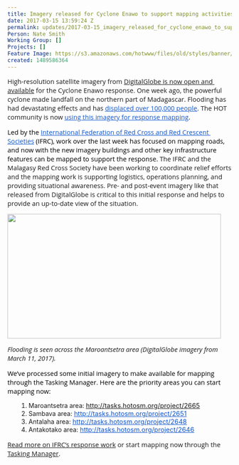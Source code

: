 ```yaml
---
title: Imagery released for Cyclone Enawo to support mapping activities
date: 2017-03-15 13:59:24 Z
permalink: updates/2017-03-15_imagery_released_for_cyclone_enawo_to_support_mapping_activities
Person: Nate Smith
Working Group: []
Projects: []
Feature Image: https://s3.amazonaws.com/hotwww/files/old/styles/banner/public/Screen+Shot+2017-03-15+at+12.08.37+PM.png
created: 1489586364
---
```


<p><span id="docs-internal-guid-41b65f66-d240-0a9c-7efc-762c73da73f4"><span style="font-size: 11pt; font-family: 'Open Sans'; background-color: transparent; white-space: pre-wrap;">High-resolution satellite imagery from <a href="%20https://www.digitalglobe.com/opendata">DigitalGlobe is now open and available</a></span><span style="font-size: 11pt; font-family: 'Open Sans'; background-color: transparent; white-space: pre-wrap;"> for the Cyclone Enawo response. One week ago, the powerful cyclone made landfall on the northern part of Madagascar. Flooding has had devastating effects and has </span><a href="http://reliefweb.int/disaster/tc-2017-000023-mdg"><span style="font-size: 11pt; font-family: 'Open Sans'; color: #1155cc; background-color: transparent; text-decoration: underline; white-space: pre-wrap;">displaced over 100,000 people</span></a><span style="font-size: 11pt; font-family: 'Open Sans'; background-color: transparent; white-space: pre-wrap;">. The HOT community is now </span><a href="http://tasks.hotosm.org/?sort_by=priority&amp;direction=asc&amp;search=cyclone+enawo"><span style="font-size: 11pt; font-family: 'Open Sans'; color: #1155cc; background-color: transparent; text-decoration: underline; white-space: pre-wrap;">using this imagery for response mapping</span></a><span style="font-size: 11pt; font-family: 'Open Sans'; background-color: transparent; white-space: pre-wrap;">. </span></span></p><p><span style="font-size: 11pt; font-family: 'Open Sans'; color: #000000; background-color: transparent; font-weight: 400; font-style: normal; font-variant: normal; text-decoration: none; vertical-align: baseline; white-space: pre-wrap;">Led by the </span><a style="text-decoration: none;" href="http://www.ifrc.org/"><span style="font-size: 11pt; font-family: 'Open Sans'; color: #1155cc; background-color: transparent; font-weight: 400; font-style: normal; font-variant: normal; text-decoration: underline; vertical-align: baseline; white-space: pre-wrap;">International Federation of Red Cross and Red Crescent Societies</span></a><span style="font-size: 11pt; font-family: 'Open Sans'; color: #000000; background-color: transparent; font-weight: 400; font-style: normal; font-variant: normal; text-decoration: none; vertical-align: baseline; white-space: pre-wrap;"> (IFRC), work over the last week has focused on mapping roads, and now with the new imagery buildings and other key infrastructure features can be mapped to support the response. </span><span style="background-color: transparent; font-family: 'Open Sans'; font-size: 11pt; white-space: pre-wrap;">The IFRC and the Malagasy Red Cross Society have been working to coordinate relief efforts and the mapping work is supporting logistics, operations planning, and providing situational awareness. Pre- and post-event imagery like that released from DigitalGlobe is critical to this initial response and helps to provide an up-to-date view of the situation.</span></p><p><img class="image-large" src="https://s3.amazonaws.com/hotwww/files/old/styles/large/public/Screen%20Shot%202017-03-15%20at%201.56.22%20PM.png?itok=dTAA91Vu" alt="" style="width:480px;height:280px"></p><p><em><span id="docs-internal-guid-41b65f66-d242-2e0a-178c-4e36581855e0"><span style="font-size: 11pt; font-family: 'Open Sans'; background-color: transparent; white-space: pre-wrap;">Flooding is seen across the Maroantsetra area (DigitalGlobe imagery from March 11, 2017).</span></span></em></p><p><span style="font-size: 11pt; font-family: 'Open Sans'; color: #000000; background-color: transparent; font-weight: 400; font-style: normal; font-variant: normal; text-decoration: none; vertical-align: baseline; white-space: pre-wrap;">We’ve processed some initial imagery to make available for mapping through the Tasking Manager. Here are the priority areas you can start mapping now: </span></p><ol><ol><li>Maroantsetra area: <span style="background-color: transparent; font-size: 11pt; color: #1155cc; text-decoration: underline; white-space: pre-wrap;"><a href="http://tasks.hotosm.org/project/2665">http://tasks.hotosm.org/project/2665</a></span></li><li>Sambava area: <a style="font-size: 13.008px;" href="http://tasks.hotosm.org/project/2651"><span style="font-size: 11pt; color: #1155cc; background-color: transparent; text-decoration: underline; white-space: pre-wrap;">http://tasks.hotosm.org/project/2651</span></a></li><li>Antalaha area: <a style="font-size: 13.008px;" href="http://tasks.hotosm.org/project/2648"><span style="font-size: 11pt; color: #1155cc; background-color: transparent; text-decoration: underline; white-space: pre-wrap;">http://tasks.hotosm.org/project/2648</span></a></li><li>Antakotako area: <a style="font-size: 13.008px;" href="http://tasks.hotosm.org/project/2646"><span style="font-size: 11pt; color: #1155cc; background-color: transparent; text-decoration: underline; white-space: pre-wrap;">http://tasks.hotosm.org/project/2646</span></a></li></ol></ol><p><span style="font-size: 11pt; font-family: 'Open Sans'; background-color: transparent; white-space: pre-wrap;"><font face="Open Sans"><a href="http://media.ifrc.org/ifrc/press-release/thousands-in-urgent-need-of-assistance-in-cyclone-hit-madagascar-red-cross-launches-emergency-appeal/">Read more on IFRC’s response work</a> or start mapping now through the <a href="http://tasks.hotosm.org/">Tasking Manager</a>.</font></span></p>
